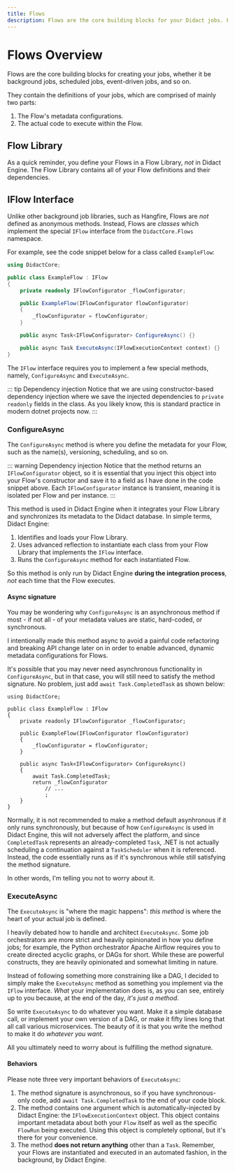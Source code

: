 ```yaml
---
title: Flows
description: Flows are the core building blocks for your Didact jobs. Flows are created by implementing the IFlow interface and defining the ConfigureAsync and ExecuteAsync methods.
---
```


# Flows Overview

Flows are the core building blocks for creating your jobs, whether it be background jobs, scheduled jobs, event-driven jobs, and so on.

They contain the definitions of your jobs, which are comprised of mainly two parts:

1. The Flow's metadata configurations.
2. The actual code to execute within the Flow.

## Flow Library

As a quick reminder, you define your Flows in a Flow Library, *not* in Didact Engine. The Flow Library contains all of your Flow definitions and their dependencies.

## IFlow Interface

Unlike other background job libraries, such as Hangfire, Flows are *not* defined as anonymous methods. Instead, Flows are *classes* which implement the special `IFlow` interface from the `DidactCore.Flows` namespace.

For example, see the code snippet below for a class called `ExampleFlow`:

```cs
using DidactCore;

public class ExampleFlow : IFlow
{
    private readonly IFlowConfigurator _flowConfigurator;

    public ExampleFlow(IFlowConfigurator flowConfigurator)
    {
        _flowConfigurator = flowConfigurator;
    }

    public async Task<IFlowConfigurator> ConfigureAsync() {}

    public async Task ExecuteAsync(IFlowExecutionContext context) {}
}
```

The `IFlow` interface requires you to implement a few special methods, namely, `ConfigureAsync` and `ExecuteAsync`.

::: tip Dependency injection
Notice that we are using constructor-based dependency injection where we save the injected dependencies to `private readonly` fields in the class. As you likely know, this is standard practice in modern dotnet projects now.
:::

### ConfigureAsync

The `ConfigureAsync` method is where you define the metadata for your Flow, such as the name(s), versioning, scheduling, and so on.

::: warning Dependency injection
Notice that the method returns an `IFlowConfigurator` object, so it is essential that you inject this object into your Flow's constructor and save it to a field as I have done in the code snippet above. Each `IFlowConfigurator` instance is transient, meaning it is isolated per Flow and per instance.
:::

This method is used in Didact Engine when it integrates your Flow Library and synchronizes its metadata to the Didact database. In simple terms, Didact Engine:

1. Identifies and loads your Flow Library.
2. Uses advanced reflection to instantiate each class from your Flow Library that implements the `IFlow` interface.
3. Runs the `ConfigureAsync` method for each instantiated Flow.

So this method is only run by Didact Engine **during the integration process**, *not* each time that the Flow executes.

#### Async signature

You may be wondering why `ConfigureAsync` is an asynchronous method if most - if not all - of your metadata values are static, hard-coded, or synchronous.

I intentionally made this method async to avoid a painful code refactoring and breaking API change later on in order to enable advanced, dynamic metadata configurations for Flows.

It's possible that you may never need asynchronous functionality in `ConfigureAsync`, but in that case, you will still need to satisfy the method signature. No problem, just add `await Task.CompletedTask` as shown below:

```cs{14}
using DidactCore;

public class ExampleFlow : IFlow
{
    private readonly IFlowConfigurator _flowConfigurator;

    public ExampleFlow(IFlowConfigurator flowConfigurator)
    {
        _flowConfigurator = flowConfigurator;
    }

    public async Task<IFlowConfigurator> ConfigureAsync()
    {
        await Task.CompletedTask;
        return _flowConfigurator
            // ...
            ;
    }
}
```

Normally, it is not recommended to make a method default asynhronous if it only runs synchronously, but because of how `ConfigureAsync` is used in Didact Engine, this will not adversely affect the platform, and since `CompletedTask` represents an already-completed `Task`, .NET is not actually scheduling a continuation against a `TaskScheduler` when it is referenced. Instead, the code essentially runs as if it's synchronous while still satisfying the method signature.

In other words, I'm telling you not to worry about it.

### ExecuteAsync

The `ExecuteAsync` is "where the magic happens": *this method* is where the heart of your actual job is defined.

I heavily debated how to handle and architect `ExecuteAsync`. Some job orchestrators are more strict and heavily opinionated in how you define jobs; for example, the Python orchestrator Apache Airflow requires you to create directed acyclic graphs, or DAGs for short. While these are powerful constructs, they are heavily opinionated and somewhat limiting in nature.

Instead of following something more constraining like a DAG, I decided to simply make the `ExecuteAsync` method as something you implement via the `IFlow` interface. *What* your implementation does is, as you can see, entirely up to you because, at the end of the day, *it's just a method*.

So write `ExecuteAsync` to do whatever you want. Make it a simple database call, or implement your own version of a DAG, or make it fifty lines long that all call various microservices. The beauty of it is that you write the method to make it do *whatever you want*.

All you ultimately need to worry about is fulfilling the method signature.

#### Behaviors

Please note three very important behaviors of `ExecuteAsync`:

1. The method signature is asynchronous, so if you have synchronous-only code, add `await Task.CompletedTask` to the end of your code block.
2. The method contains one argument which is automatically-injected by Didact Engine: the `IFlowExecutionContext` object. This object contains important metadata about both your `Flow` itself as well as the specific `FlowRun` being executed. Using this object is completely optional, but it's there for your convenience. 
3. The method **does not return anything** other than a `Task`. Remember, your Flows are instantiated and executed in an automated fashion, in the background, by Didact Engine.